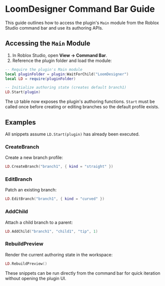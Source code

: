 # LoomDesigner Command Bar Guide

This guide outlines how to access the plugin's `Main` module from the Roblox Studio command bar and use its authoring APIs.

## Accessing the `Main` Module

1. In Roblox Studio, open **View → Command Bar**.
2. Reference the plugin folder and load the module:

```lua
-- Require the plugin's Main module
local pluginFolder = plugin:WaitForChild("LoomDesigner")
local LD = require(pluginFolder)

-- Initialize authoring state (creates default branch1)
LD.Start(plugin)
```

The `LD` table now exposes the plugin's authoring functions. `Start` must be called once before creating or editing branches so the default profile exists.

## Examples

All snippets assume `LD.Start(plugin)` has already been executed.

### CreateBranch
Create a new branch profile:
```lua
LD.CreateBranch("branch1", { kind = "straight" })
```

### EditBranch
Patch an existing branch:
```lua
LD.EditBranch("branch1", { kind = "curved" })
```

### AddChild
Attach a child branch to a parent:
```lua
LD.AddChild("branch1", "child1", "tip", 1)
```

### RebuildPreview
Render the current authoring state in the workspace:
```lua
LD.RebuildPreview()
```

These snippets can be run directly from the command bar for quick iteration without opening the plugin UI.

